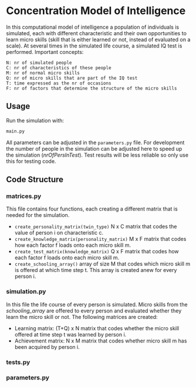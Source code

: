 # Concentration Model of Intelligence

In this computational model of intelligence a population of individuals is simulated, each with different characteristic 
and their own opportunities to learn micro skills (skill that is either learned or not, instead of evaluated on a scale). 
At several times in the simulated life course, a simulated IQ test is performed. Important concepts:
```
N: nr of simulated people
C: nr of characteristics of these people
M: nr of normal micro skills 
Q: nr of micro skills that are part of the IQ test
T: time expressed as the nr of occasions
F: nr of factors that determine the structure of the micro skills
```

## Usage
Run the simulation with:
```bash
main.py
```
All parameters can be adjusted in the `parameters.py` file. For development the number of people in the simulation can be adjusted 
here to speed up the simulation (*nrOfPersInTest*). Test results will be less reliable so only use this for testing code. 

## Code Structure
### matrices.py
This file contains four functions, each creating a different matrix that is needed for the simulation. 
- `create_personality_matrix(twin_type)` N x C matrix that codes the value 
of person i on characteristic c.
- `create_knowledge_matrix(personality_matrix)` M x F matrix that codes how each factor f loads onto each micro skill m.
- `create_test_matrix(knowledge_matrix)` Q x F matrix that codes how each factor f loads onto each micro skill m.
- `create_schooling_array()` array of size M that codes which micro skill m is offered at which time step t. This array is created anew for every person i.

### simulation.py
In this file the life course of every person is simulated. Micro skills from the *schooling_array* are offered to every 
person and evaluated whether they learn the micro skill or not. The following matrices are created:
- Learning matrix: (T+Q) x N matrix that codes whether the micro skill offered at time step t was learned by person i.
- Achievement matrix: N x M matrix that codes whether micro skill m has been acquired by person i.

### tests.py
### parameters.py
